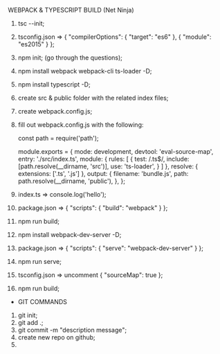 WEBPACK & TYPESCRIPT BUILD (Net Ninja)

1) tsc --init;
2) tsconfig.json => { "compilerOptions": { "target": "es6" }, { "module": "es2015" } };
3) npm init; (go through the questions);
4) npm install webpack webpack-cli ts-loader -D;
5) npm install typescript -D;
6) create src & public folder with the related index files;
7) create webpack.config.js;

8) fill out webpack.config.js with the following:

    const path = require('path');
    
    module.exports = {
        mode: development,
        devtool: 'eval-source-map',
        entry: './src/index.ts',
        module: {
            rules: [
                {
                    test: /\.ts$/,
                    include: [path.resolve(__dirname, 'src')],
                    use: 'ts-loader',
                }
            ]
        },
        resolve: {
            extensions: ['.ts', '.js']
        },
        output: {
            filename: 'bundle.js',
            path: path.resolve(__dirname, 'public'),
        },
    };

9) index.ts => console.log('hello');
10) package.json => { "scripts": { "build": "webpack" } };
11) npm run build;
12) npm install webpack-dev-server -D;
13) package.json => { "scripts": { "serve": "webpack-dev-server" } };
14) npm run serve;
15) tsconfig.json => uncomment { "sourceMap": true };
16) npm run build;


* GIT COMMANDS

1) git init;
2) git add .;
3) git commit -m "description message";
4) create new repo on github;
5) 